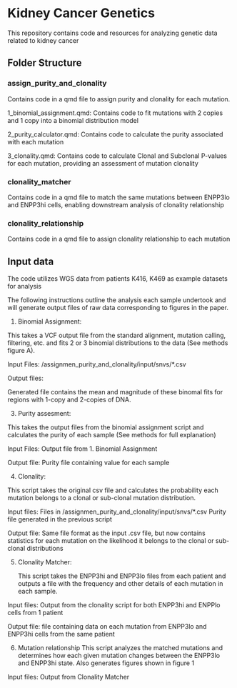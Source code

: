 # Kidney Cancer Genetics

This repository contains code and resources for analyzing genetic data related to kidney cancer

## Folder Structure
### assign_purity_and_clonality
Contains code in a qmd file to assign purity and clonality for each mutation. 

1_binomial_assignment.qmd: Contains code to fit mutations with 2 copies and 1 copy into a binomial distribution model

2_purity_calculator.qmd: Contains code to calculate the purity associated with each mutation

3_clonality.qmd: Contains code to calculate Clonal and Subclonal P-values for each mutation, providing an assessment of mutation clonality

### clonality_matcher
Contains code in a qmd file to match the same mutations between ENPP3lo and ENPP3hi cells, enabling downstream analysis of clonality relationship

### clonality_relationship
Contains code in a qmd file to assign clonality relationship to each mutation

## Input data
The code utilizes WGS data from patients K416, K469 as example datasets for analysis

The following instructions outline the analysis each sample undertook and will generate output files of raw data corresponding to figures in the paper.

1.	Binomial Assignment:
   
   This takes a VCF output file from the standard alignment, mutation calling, filtering, etc. and fits 2 or 3 binomial distributions to the data (See methods figure A).

Input Files:
/assignmen_purity_and_clonality/input/snvs/*.csv

Output files: 

Generated file contains the mean and magnitude of these binomal fits for regions with 1-copy and 2-copies of DNA.

3.	Purity assesment:
   
   This takes the output files from the binomial assignment script and calculates the purity of each sample (See methods for full explanation)

Input Files:
Output file from 1. Binomial Assignment

Output file:
Purity file containing value for each sample

4.	Clonality:
   
   This script takes the original csv file and calculates the probability each mutation belongs to a clonal or sub-clonal mutation distribution.

Input files:
Files in /assignmen_purity_and_clonality/input/snvs/*.csv
Purity file generated in the previous script

Output file:
Same file format as the input .csv file, but now contains statistics for each mutation on the likelihood it belongs to the clonal or sub-clonal distributions

5.	Clonality Matcher:
   
	This script takes the ENPP3hi and ENPP3lo files from each patient and outputs a file with the frequency and other details of each mutation in each sample.

Input files:
Output from the clonality script for both ENPP3hi and ENPPlo cells from 1 patient

Output file:
file containing data on each mutation from ENPP3lo and ENPP3hi cells from the same patient

6. Mutation relationship
   This script analyzes the matched mutations and determines how each given mutation changes between the ENPP3lo and ENPP3hi state.
   Also generates figures shown in figure 1

Input files:
Output from Clonality Matcher

